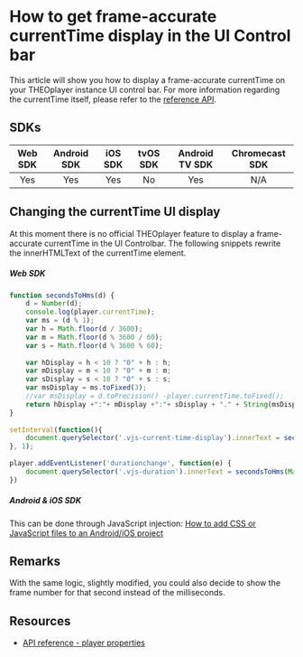 # How to get frame-accurate currentTime display in the UI Control bar

This article will show you how to display a frame-accurate currentTime on your THEOplayer instance UI control bar. For more information regarding the currentTime itself, please refer to the [reference API](https://docs.theoplayer.com/api-reference/web/theoplayer.chromelessplayer.md).

## SDKs

| Web SDK | Android SDK | iOS SDK | tvOS SDK| Android TV SDK | Chromecast SDK |
| :-----: | :---------: | :-----: | :--: | :------------: | :------------: |
|   Yes   |     Yes     |   Yes   | No  |      Yes       |      N/A       |

## Changing the currentTime UI display 

At this moment there is no official THEOplayer feature to display a frame-accurate currentTime in the UI Controlbar. The following snippets rewrite the innerHTMLText of the currentTime element.

##### Web SDK

```js
function secondsToHms(d) {
    d = Number(d);
    console.log(player.currentTime);
    var ms = (d % 1);
    var h = Math.floor(d / 3600);
    var m = Math.floor(d % 3600 / 60);
    var s = Math.floor(d % 3600 % 60);
 
    var hDisplay = h < 10 ? "0" + h : h;
    var mDisplay = m < 10 ? "0" + m : m;
    var sDisplay = s < 10 ? "0" + s : s;
    var msDisplay = ms.toFixed(3);
    //var msDisplay = d.toPrecision() -player.currentTime.toFixed();
    return hDisplay +":"+ mDisplay +":"+ sDisplay + "." + String(msDisplay).split('.')[1];
}
 
setInterval(function(){
    document.querySelector('.vjs-current-time-display').innerText = secondsToHms(player.currentTime);
}, 1);
 
player.addEventListener('durationchange', function(e) {
    document.querySelector('.vjs-duration').innerText = secondsToHms(Math.floor(e.duration));
})
```

##### Android & iOS SDK

This can be done through JavaScript injection: [How to add CSS or JavaScript files to an Android/iOS project](../../../faq/01-how-to-add-css-or-javascript-files-to-android-ios.md)

## Remarks

With the same logic, slightly modified, you could also decide to show the frame number for that second instead of the milliseconds.

## Resources

- [API reference - player properties](https://docs.theoplayer.com/api-reference/web/theoplayer.chromelessplayer.md)